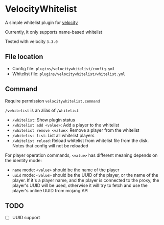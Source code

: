 # VelocityWhitelist

A simple whitelist plugin for [velocity](https://github.com/PaperMC/Velocity)

Currently, it only supports name-based whitelist

Tested with velocity `3.3.0`

## File location

- Config file: `plugins/velocitywhitelist/config.yml`
- Whitelist file: `plugins/velocitywhitelist/whitelist.yml`

## Command

Require permission `velocitywhitelist.command`

`/vwhitelist` is an alias of `/whitelist`

- `/whitelist`: Show plugin status
- `/whitelist add <value>`: Add a player to the whitelist
- `/whitelist remove <value>`: Remove a player from the whitelist
- `/whitelist list`: List all whitelist players
- `/whitelist reload`: Reload whitelist from whitelist file from the disk. Notes that config will not be reloaded

For player operation commands, `<value>` has different meaning depends on the identity mode:

- `name` mode: `<value>` should be the name of the player
- `uuid` mode: `<value>` should be the UUID of the player, or the name of the player. 
  If it's a player name, and the player is connected to the proxy, the player's UUID will be used, 
  otherwise it will try to fetch and use the player's online UUID from mojang API

## TODO

- [ ] UUID support
